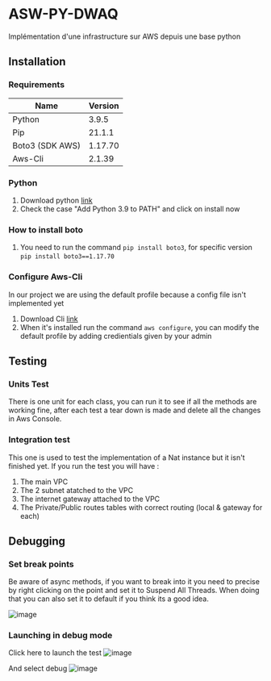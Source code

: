 # ASW-PY-DWAQ

Implémentation d'une infrastructure sur AWS depuis une base python

## Installation

### Requirements

| Name   | Version |
| ------ | ------- |
| Python | 3.9.5   |
| Pip    | 21.1.1  |
| Boto3 (SDK AWS) | 1.17.70 |
| Aws-Cli | 2.1.39 |

### Python

1. Download python [link](https://www.python.org/downloads/)
2. Check the case "Add Python 3.9 to PATH" and click on install now

### How to install boto

1. You need to run the command `pip install boto3`, for specific version `pip install boto3==1.17.70`

### Configure Aws-Cli
In our project we are using the default profile because a config file isn't implemented yet

1. Download Cli [link](https://aws.amazon.com/fr/cli/)
2. When it's installed run the command `aws configure`, you can modify the default profile by adding credientials given by your admin

## Testing

### Units Test
There is one unit for each class, you can run it to see if all the methods are working fine, after each test a tear down is made and delete all the changes in Aws Console.

### Integration test
This one is used to test the implementation of a Nat instance but it isn't finished yet. If you run the test you will have :
1. The main VPC
2. The 2 subnet atatched to the VPC
3. The internet gateway attached to the VPC
4. The Private/Public routes tables with correct routing (local & gateway for each) 

## Debugging

### Set break points
Be aware of async methods, if you want to break into it you need to precise by right clicking on the point and set it to Suspend All Threads. When doing that you can also set it to default if you think its a good idea.

![image](https://user-images.githubusercontent.com/36031708/122009805-be955180-cdba-11eb-84d9-70d7e4103ef7.png)

### Launching in debug mode
Click here to launch the test 
![image](https://user-images.githubusercontent.com/36031708/122014558-92300400-cdbf-11eb-9b38-ec9844a581b9.png)

And select debug 
![image](https://user-images.githubusercontent.com/36031708/122014642-a70c9780-cdbf-11eb-87a0-468dc4206b1b.png)



